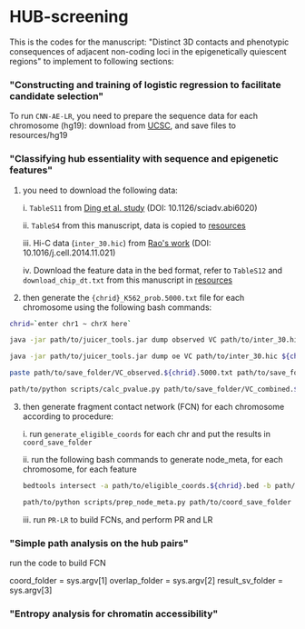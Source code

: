 # HUB-screening

This is the codes for the manuscript: "Distinct 3D contacts and phenotypic consequences of adjacent non-coding loci in the epigenetically quiescent regions" to implement to following sections:

### "Constructing and training of logistic regression to facilitate candidate selection"

To run `CNN-AE-LR`, you need to prepare the sequence data for each chromosome (hg19): download from [UCSC](https://hgdownload.soe.ucsc.edu/goldenPath/hg19/chromosomes/), and save files to resources/hg19


### "Classifying hub essentiality with sequence and epigenetic features"

1. you need to download the following data:
   
	i. `TableS11` from [Ding et al. study](https://www.science.org/doi/10.1126/sciadv.abi6020) (DOI: 10.1126/sciadv.abi6020)
	
 	ii. `TableS4` from this manuscript, data is copied to [resources](https://github.com/yyaoisgood2021/HUB-screening/tree/main/resources)
	
 	iii. Hi-C data (`inter_30.hic`) from [Rao's work](https://www.cell.com/fulltext/S0092-8674(14)01497-4) (DOI: 10.1016/j.cell.2014.11.021)

	iv. Download the feature data in the bed format, refer to `TableS12` and `download_chip_dt.txt` from this manuscript in [resources](https://github.com/yyaoisgood2021/HUB-screening/tree/main/resources)

2. then generate the `{chrid}_K562_prob.5000.txt` file for each chromosome using the following bash commands:

```bash
chrid=`enter chr1 ~ chrX here`

java -jar path/to/juicer_tools.jar dump observed VC path/to/inter_30.hic ${chrid} ${chrid} BP 5000 path/to/save_folder/VC_observed.${chrid}.5000.txt

java -jar path/to/juicer_tools.jar dump oe VC path/to/inter_30.hic ${chrid} ${chrid} BP 5000 path/to/save_folder/VC_oe.${chrid}.5000.txt

paste path/to/save_folder/VC_observed.${chrid}.5000.txt path/to/save_folder/VC_oe.${chrid}.5000.txt | awk '{print $1 "\t" $2 "\t" $3 "\t" $6 "\t" $3 / $6}' > path/to/save_folder/VC_combined.${chrid}.5000.txt

path/to/python scripts/calc_pvalue.py path/to/save_folder/VC_combined.${chrid}.5000.txt path/to/save_folder/${chrid}_K562_prob.5000.txt

```
3. then generate fragment contact network (FCN) for each chromosome according to procedure:

	i. run `generate_eligible_coords` for each chr and put the results in `coord_save_folder`

 	ii. run the following bash commands to generate node_meta, for each chromosome, for each feature

	```bash
	bedtools intersect -a path/to/eligible_coords.${chrid}.bed -b path/to/{feature}.bed_peak_file -wao > path/to/overlap_save_folder/overlap.{feature}.{chrid}.bed

 	path/to/python scripts/prep_node_meta.py path/to/coord_save_folder path/to/overlap_save_folder path/to/node_meta_save_folder
	```

 	iii. run `PR-LR` to build FCNs, and perform PR and LR

### "Simple path analysis on the hub pairs"

run the code to build FCN 


coord_folder = sys.argv[1]
overlap_folder = sys.argv[2]
result_sv_folder = sys.argv[3]

### "Entropy analysis for chromatin accessibility"







